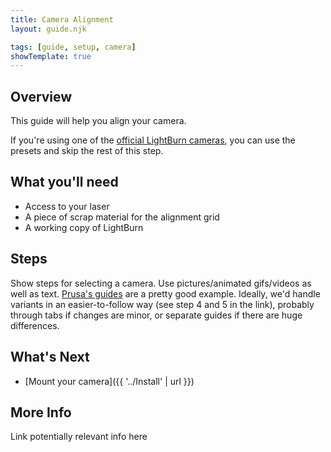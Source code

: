 ```yaml
---
title: Camera Alignment
layout: guide.njk

tags: [guide, setup, camera]
showTemplate: true
---
```


## Overview

This guide will help you align your camera.

If you're using one of the [official LightBurn cameras](https://lightburnsoftware.com/collections/cameras), you can use the presets and skip the rest of this step.

## What you'll need

- Access to your laser
- A piece of scrap material for the alignment grid
- A working copy of LightBurn

## Steps

Show steps for selecting a camera. Use pictures/animated gifs/videos as well as text. [Prusa's guides](https://help.prusa3d.com/guide/how-to-replace-a-heatbed-thermistor-mk3s-mk3s-mk2-5s-mk2s_19272) are a pretty good example. Ideally, we'd handle variants in an easier-to-follow way (see step 4 and 5 in the link), probably through tabs if changes are minor, or separate guides if there are huge differences.

## What's Next

- [Mount your camera]({{ '../Install' | url }})

## More Info

Link potentially relevant info here